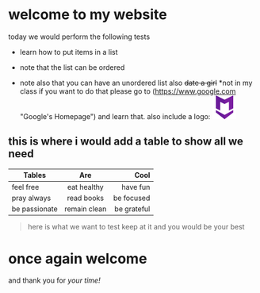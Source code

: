 # welcome to my website
today we would perform the following tests
* learn how to put items in a list
+ note that the list can be ordered
- note also that you can have an unordered list also
~~date a girl~~
*not in my class if you want to do that please go to (https://www.google.com "Google's Homepage") and learn that.
also include a logo: 
![alt text](https://github.com/adam-p/markdown-here/raw/master/src/common/images/icon48.png "Logo Title Text 1")

this is where i would add a table to show all we need
-
| Tables        | Are           | Cool  |
| ------------- |:-------------:| -----:|
| feel free     | eat healthy | have fun |
| pray always      | read books      |   be focused |
| be passionate | remain clean      |    be grateful |

> here is what we want to test 
> keep at it and you would be your best

once again welcome
=

and thank you for *your time!*